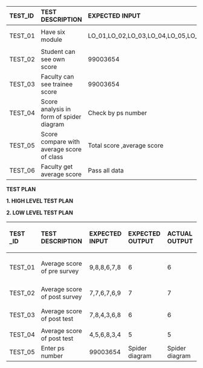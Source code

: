 ﻿|**TEST\_ID**|**TEST DESCRIPTION**|**EXPECTED INPUT**|**EXPECTED OUTPUT**|**ACTUAL OUTPUT**|
| :- | :- | :- | :- | :- |
|TEST\_01|Have six module|<p>LO\_01,LO\_02,LO\_03,LO\_04,LO\_05,LO\_06</p><p></p>|YES|YES|
|TEST\_02|Student can see own score|99003654|Show spider diagram|YES|
|TEST\_03|Faculty can see trainee score|99003654|Show trainee spider|YES|
|TEST\_04|Score analysis in form of spider diagram|Check by ps number|Yes|YES|
|TEST\_05|Score compare with average score of class|Total score ,average score|Compare inside diagram||
|TEST\_06|Faculty get average score|Pass all data|average|average|

**TEST PLAN**

**1. HIGH LEVEL TEST PLAN**


**2.  LOW LEVEL TEST PLAN**

|**TEST \_ID**|**TEST DESCRIPTION**|**EXPECTED INPUT**|**EXPECTED OUTPUT**|<p>**ACTUAL OUTPUT**</p><p></p>|
| :- | :- | :- | :- | :- |
|TEST\_01|<p>Average score of pre survey</p><p></p>|<p>9,8,8,6,7,8</p><p></p>|6|6|
|TEST\_02|Average score of post survey|<p>7,7,6,7,6,9</p><p></p>|7|7|
|<p>TEST\_03</p><p></p>|Average score of post test|7,8,4,3,6,8|6|6|
|TEST\_04|Average score of post test|4,5,6,8,3,4|5|5|
|TEST\_05|Enter ps number|99003654|Spider diagram|Spider diagram|


